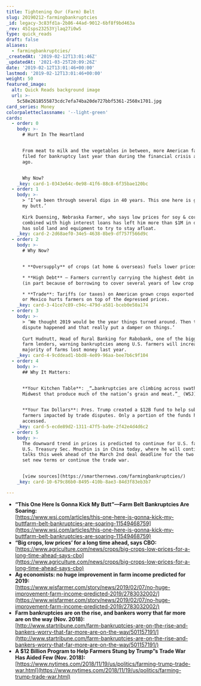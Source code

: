 ```yaml
---
title: Tightening Our (Farm) Belt
slug: 20190212-farmingbankruptcies
_id: legacy-3c83fd1a-2b86-44ad-9012-6bf8f9bd463a
_rev: 45Isps23253Yjlaq27i0wS
type: quick_reads
draft: false
aliases:
  - farmingbankruptcies/
_createdAt: '2019-02-12T13:01:46Z'
_updatedAt: '2021-03-25T20:09:26Z'
date: '2019-02-12T13:01:46+00:00'
lastmod: '2019-02-12T13:01:46+00:00'
weight: 50
featured_image:
  alt: Quick Reads background image
  url: >-
    5c58e2618555873cdc7efa74ba20de727bbf5361-2560x1701.jpg
card_series: Money
colorpaletteclassname: '--light-green'
cards:
  - order: 0
    body: >-
      # Hurt In The Heartland


      From meat to milk and the vegetables in between, more American farmers
      filed for bankruptcy last year than during the financial crisis a decade
      ago.


      Why Now?
    _key: card-1-0343e64c-0e98-41f6-88c8-6f35bae120bc
  - order: 1
    body: >-
      > ‘I’ve been through several dips in 40 years. This one here is gonna kick
      my butt.’  
        
      Kirk Duensing, Nebraska Farmer, who says low prices for soy & corn crops
      combined with high interest loans has left him more than $1M in debt. He
      has sold land and equipment to try to stay afloat.
    _key: card-2-2d68aef0-34e5-4638-8be9-df757f566d9c
  - order: 2
    body: >-
      # Why Now?


      * **Oversupply** of crops (at home & overseas) fuels lower prices.

      * **High Debt** – Farmers currently carrying the highest debt in 4 decades
      (in part because of borrowing to cover several years of low crop prices).

      * **Trade**: Tariffs (or taxes) on American grown crops exported to China
      or Mexico hurts farmers on top of the depressed prices.
    _key: card-3-41ce7c89-c94c-479d-a581-bceb0e50a174
  - order: 3
    body: >-
      > ‘We thought 2019 would be the year things turned around. Then the trade
      dispute happened and that really put a damper on things.’  
        
      Curt Hudnutt, Head of Rural Banking for Rabobank, one of the biggest U.S.
      farm lenders, warning bankruptcies among U.S. farmers will increase. The
      majority of farms lost money last year.
    _key: card-4-9cddead1-bbd8-4e09-96aa-bee7b6c9f104
  - order: 4
    body: >-
      ## Why It Matters:


      **Your Kitchen Table**: _“…bankruptcies are climbing across swaths of the
      Midwest that produce much of the nation’s grain and meat.”_ (WSJ)


      **Your Tax Dollars**: Pres. Trump created a $12B fund to help subsidize
      farmers impacted by trade disputes. Only a portion of the funds have been
      accessed.
    _key: card-5-ecde89d2-1311-47f5-ba9e-2f42e4d4d6c2
  - order: 5
    body: >-
      The downward trend in prices is predicted to continue for U.S. farmers.
      U.S. Treasury Sec. Mnuchin is in China today, where he will continue trade
      talks this week ahead of the March 2nd deal deadline for the two sides to
      set new terms or continue the trade war.


      [view sources](https://smarthernews.com/farmingbankruptcies/)
    _key: card-10-679c86b0-8495-410b-8ae3-84d3f83eb3b7

---
```

* **“This One Here Is Gonna Kick My Butt”—Farm Belt Bankruptcies Are Soaring:**  
[https://www.wsj.com/articles/this-one-here-is-gonna-kick-my-buttfarm-belt-bankruptcies-are-soaring-11549468759](https://www.wsj.com/articles/this-one-here-is-gonna-kick-my-buttfarm-belt-bankruptcies-are-soaring-11549468759)
* **“Big crops, low prices’ for a long time ahead, says CBO:**  
[https://www.agriculture.com/news/crops/big-crops-low-prices-for-a-long-time-ahead-says-cbo](https://www.agriculture.com/news/crops/big-crops-low-prices-for-a-long-time-ahead-says-cbo)
* **Ag economists: no huge improvement in farm income predicted for 2019:**  
[https://www.wisfarmer.com/story/news/2019/02/07/no-huge-improvement-farm-income-predicted-2019/2783032002/](https://www.wisfarmer.com/story/news/2019/02/07/no-huge-improvement-farm-income-predicted-2019/2783032002/)
* **Farm bankruptcies are on the rise, and bankers worry that far more are on the way (Nov. 2018):**  
[http://www.startribune.com/farm-bankruptcies-are-on-the-rise-and-bankers-worry-that-far-more-are-on-the-way/501157191/](http://www.startribune.com/farm-bankruptcies-are-on-the-rise-and-bankers-worry-that-far-more-are-on-the-way/501157191/)
* **A $12 Billion Program to Help Farmers Stung by Trump”s Trade War Has Aided Few (Nov. 2018):**  
[https://www.nytimes.com/2018/11/19/us/politics/farming-trump-trade-war.html](https://www.nytimes.com/2018/11/19/us/politics/farming-trump-trade-war.html)